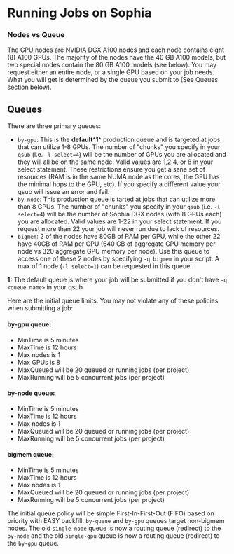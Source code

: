 # Running Jobs on Sophia

### Nodes vs Queue
The GPU nodes are NVIDIA DGX A100 nodes and each node contains eight (8) A100 GPUs. The majority of the nodes have the 40 GB A100 models, but two special nodes contain the 80 GB A100 models (see below). You may request either an entire node, or a single GPU based on your job needs. What you will get is determined by the queue you submit to (See Queues section below).


##  <a name="Sophia-Queues"></a>Queues

There are three primary queues:

- `by-gpu`: This is the **default^1^** production queue and is targeted at jobs that can utilize 1-8 GPUs.  The number of "chunks" you specify in your `qsub` (i.e. `-l select=4`) will be the number of GPUs you are allocated and they will all be on the same node.  Valid values are 1,2,4, or 8 in your select statement.  These restrictions ensure you get a sane set of resources (RAM is in the same NUMA node as the cores, the GPU has the minimal hops to the GPU, etc).  If you specify a different value your qsub will issue an error and fail. 
- `by-node`:  This production queue is tarted at jobs that can utilize more than 8 GPUs. The number of "chunks" you specify in your `qsub` (i.e. `-l select=4`) will be the number of Sophia DGX nodes (with 8 GPUs each) you are allocated.  Valid values are 1-22 in your select statement.  If you request more than 22 your job will never run due to lack of resources.
- `bigmem`:  2 of the nodes have 80GB of RAM per GPU, while the other 22 have 40GB of RAM per GPU (640 GB of aggregate GPU memory per node vs 320 aggregate GPU memory per node). Use this queue to access one of these 2 nodes by specifying ```-q bigmem``` in your script. A max of 1 node (`-l select=1`) can be requested in this queue.

**1:** The default queue is where your job will be submitted if you don't have `-q <queue name>` in your qsub 

Here are the initial queue limits. You may not violate any of these policies when submitting a job:

#### by-gpu queue:
- MinTime is 5 minutes
- MaxTime is 12 hours
- Max nodes is 1
- Max GPUs is 8
- MaxQueued will be 20 queued or running jobs (per project)
- MaxRunning will be 5 concurrent jobs (per project)

#### by-node queue:
- MinTime is 5 minutes
- MaxTime is 12 hours
- Max nodes is 1
- MaxQueued will be 20 queued or running jobs (per project)
- MaxRunning will be 5 concurrent jobs (per project)

#### bigmem queue:
- MinTime is 5 minutes
- MaxTime is 12 hours
- Max nodes is 1
- MaxQueued will be 20 queued or running jobs (per project)
- MaxRunning will be 5 concurrent jobs (per project)

The initial queue policy will be simple First-In-First-Out (FIFO) based on priority with EASY backfill. `by-queue` and `by-gpu` queues target non-bigmem nodes.
The old `single-node` queue is now a routing queue (redirect) to the `by-node` and the old `single-gpu` queue is now a routing queue (redirect) to the `by-gpu` queue.
